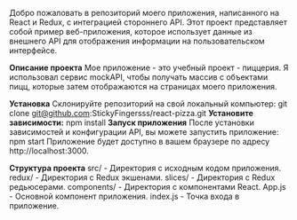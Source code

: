 Добро пожаловать в репозиторий моего приложения, написанного на React и Redux, с интеграцией стороннего API. Этот проект представляет собой пример веб-приложения, которое использует данные из внешнего API для отображения информации на пользовательском интерфейсе.

**Описание проекта**
Мое приложение - это учебный проект - пиццерия. Я использовал сервис mockAPI, чтобы получать массив с объектами пицц, которые затем отображаются на страницах моего приложения.

**Установка**
Склонируйте репозиторий на свой локальный компьютер:
git clone git@github.com:StickyFingersss/react-pizza.git
**Установите зависимости:**
npm install
**Запуск приложения**
После установки зависимостей и конфигурации API, вы можете запустить приложение:
npm start
Приложение будет доступно в вашем браузере по адресу http://localhost:3000.

**Структура проекта**
src/ - Директория с исходным кодом приложения.
redux/ - Директория с Redux экшенами.
slices/ - Директория с Redux редьюсерами.
components/ - Директория с компонентами React.
App.js - Основной компонент приложения.
index.js - Точка входа в приложение.

